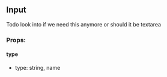 ## Input
Todo look into if we need this anymore or should it be textarea

### Props:

#### type
 - type: string,
  name

